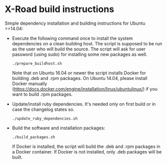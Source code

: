 # X-Road build instructions

Simple dependency installation and building instructions for Ubuntu >=14.04:

* Execute the following command once to install the system dependencies on a clean building host. The script is supposed to be run as the user who will build the source. The script will ask for user password (using sudo) for installing some new packages as well.

    `./prepare_buildhost.sh`

    Note that on Ubuntu 16.04 or newer the script installs Docker for building .deb and .rpm packages. On Ubuntu 14.04, please install Docker manually (<https://docs.docker.com/engine/installation/linux/ubuntulinux/>) if you want to build .rpm packages.

* Update/install ruby dependencies. It's needed only on first build or in case the changelog states so.

    `./update_ruby_dependencies.sh`

* Build the software and installation packages:

    `./build_packages.sh`
    
    If Docker is installed, the script will build the .deb and .rpm packages in a Docker container. If Docker is not installed, only .deb packages will be built.